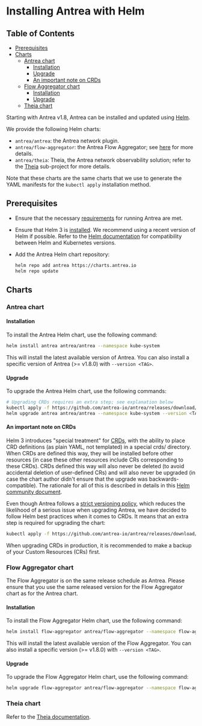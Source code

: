 # Installing Antrea with Helm

## Table of Contents

<!-- toc -->
- [Prerequisites](#prerequisites)
- [Charts](#charts)
  - [Antrea chart](#antrea-chart)
    - [Installation](#installation)
    - [Upgrade](#upgrade)
    - [An important note on CRDs](#an-important-note-on-crds)
  - [Flow Aggregator chart](#flow-aggregator-chart)
    - [Installation](#installation-1)
    - [Upgrade](#upgrade-1)
  - [Theia chart](#theia-chart)
<!-- /toc -->

Starting with Antrea v1.8, Antrea can be installed and updated using
[Helm](https://helm.sh/).

We provide the following Helm charts:

* `antrea/antrea`: the Antrea network plugin.
* `antrea/flow-aggregator`: the Antrea Flow Aggregator; see
  [here](network-flow-visibility.md) for more details.
* `antrea/theia`: Theia, the Antrea network observability solution; refer to the
  [Theia](https://github.com/antrea-io/theia) sub-project for more details.

Note that these charts are the same charts that we use to generate the YAML
manifests for the `kubectl apply` installation method.

## Prerequisites

* Ensure that the necessary
  [requirements](getting-started.md#ensuring-requirements-are-satisfied) for
  running Antrea are met.
* Ensure that Helm 3 is [installed](https://helm.sh/docs/intro/install/). We
  recommend using a recent version of Helm if possible. Refer to the [Helm
  documentation](https://helm.sh/docs/topics/version_skew/) for compatibility
  between Helm and Kubernetes versions.
* Add the Antrea Helm chart repository:

  ```bash
  helm repo add antrea https://charts.antrea.io
  helm repo update
  ```

## Charts

### Antrea chart

#### Installation

To install the Antrea Helm chart, use the following command:

```bash
helm install antrea antrea/antrea --namespace kube-system
```

This will install the latest available version of Antrea. You can also install a
specific version of Antrea (>= v1.8.0) with `--version <TAG>`.

#### Upgrade

To upgrade the Antrea Helm chart, use the following commands:

```bash
# Upgrading CRDs requires an extra step; see explanation below
kubectl apply -f https://github.com/antrea-io/antrea/releases/download/<TAG>/antrea-crds.yml
helm upgrade antrea antrea/antrea --namespace kube-system --version <TAG>
```

#### An important note on CRDs

Helm 3 introduces "special treatment" for
[CRDs](https://helm.sh/docs/chart_best_practices/custom_resource_definitions/),
with the ability to place CRD definitions (as plain YAML, not templated) in a
special crds/ directory. When CRDs are defined this way, they will be installed
before other resources (in case these other resources include CRs corresponding
to these CRDs). CRDs defined this way will also never be deleted (to avoid
accidental deletion of user-defined CRs) and will also never be upgraded (in
case the chart author didn't ensure that the upgrade was
backwards-compatible). The rationale for all of this is described in details in
this [Helm community
document](https://github.com/helm/community/blob/main/hips/hip-0011.md).

Even though Antrea follows a [strict versioning policy](versioning.md), which
reduces the likelihood of a serious issue when upgrading Antrea, we have decided
to follow Helm best practices when it comes to CRDs. It means that an extra step
is required for upgrading the chart:

```bash
kubectl apply -f https://github.com/antrea-io/antrea/releases/download/<TAG>/antrea-crds.yml
```

When upgrading CRDs in production, it is recommended to make a backup of your
Custom Resources (CRs) first.

### Flow Aggregator chart

The Flow Aggregator is on the same release schedule as Antrea. Please ensure
that you use the same released version for the Flow Aggregator chart as for the
Antrea chart.

#### Installation

To install the Flow Aggregator Helm chart, use the following command:

```bash
helm install flow-aggregator antrea/flow-aggregator --namespace flow-aggregator --create-namespace
```

This will install the latest available version of the Flow Aggregator. You can
also install a specific version (>= v1.8.0) with `--version <TAG>`.

#### Upgrade

To upgrade the Flow Aggregator Helm chart, use the following command:

```bash
helm upgrade flow-aggregator antrea/flow-aggregator --namespace flow-aggregator --version <TAG>
```

### Theia chart

Refer to the [Theia
documentation](https://github.com/antrea-io/theia/blob/main/docs/getting-started.md).
